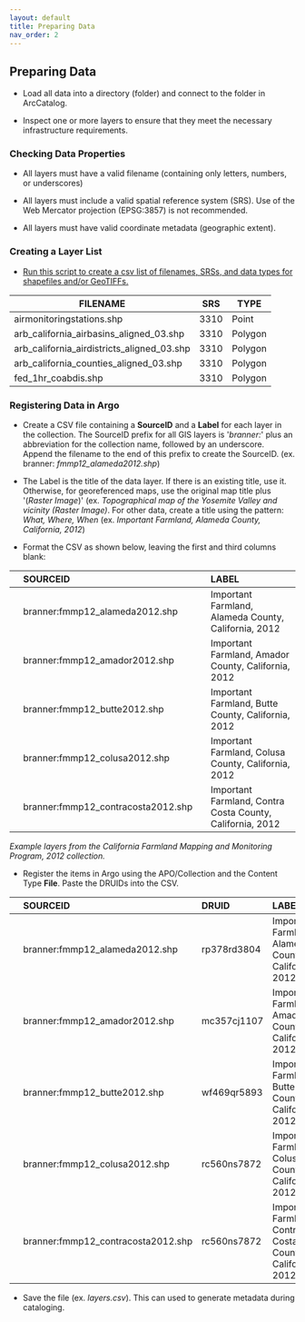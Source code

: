 ```yaml
---
layout: default
title: Preparing Data
nav_order: 2
---
```


## Preparing Data

* Load all data into a directory (folder) and connect to the folder in ArcCatalog.

* Inspect one or more layers to ensure that they meet the necessary infrastructure requirements.

### Checking Data Properties

* All layers must have a valid filename (containing only letters, numbers, or underscores)

* All layers must include a valid spatial reference system (SRS). Use of the Web Mercator projection (EPSG:3857) is not recommended.

* All layers must have valid coordinate metadata (geographic extent). 

### Creating a Layer List

* [Run this script to create a csv list of filenames, SRSs, and data types for shapefiles and/or GeoTIFFs.](https://raw.githubusercontent.com/kimdurante/metadataWorkflow/master/checkData.py)


| FILENAME       | SRS   | TYPE |
| ------------- |-------------|-----------------|
|airmonitoringstations.shp|3310|Point|
|arb_california_airbasins_aligned_03.shp|3310|Polygon|
|arb_california_airdistricts_aligned_03.shp|3310| Polygon|
|arb_california_counties_aligned_03.shp|3310| Polygon|
|fed_1hr_coabdis.shp|3310| Polygon|


### Registering Data in Argo

* Create a CSV file containing a **SourceID** and a **Label** for each layer in the collection. The SourceID prefix for all GIS layers is '*branner:*' plus an abbreviation for the collection name, followed by an underscore. Append the filename to the end of this prefix to create the SourceID. (ex. branner: _fmmp12_alameda2012.shp_)

* The Label is the title of the data layer. If there is an existing title, use it. Otherwise, for georeferenced maps, use the original map title plus '(_Raster Image_)' (ex. _Topographical map of the Yosemite Valley and vicinity (Raster Image)_. For other data, create a title using the pattern: *What, Where, When*  (ex. _Important Farmland, Alameda County, California, 2012_)

* Format the CSV as shown below, leaving the first and third columns blank:

||SOURCEID||LABEL|
|:----|:----|:----|:----|
||branner:fmmp12_alameda2012.shp||Important Farmland, Alameda County, California, 2012|
||branner:fmmp12_amador2012.shp||Important Farmland, Amador County, California, 2012|
||branner:fmmp12_butte2012.shp||Important Farmland, Butte County, California, 2012|
||branner:fmmp12_colusa2012.shp||Important Farmland, Colusa County, California, 2012|
||branner:fmmp12_contracosta2012.shp||Important Farmland, Contra Costa County, California, 2012|


_Example layers from the California Farmland Mapping and Monitoring Program, 2012 collection._


* Register the items in Argo using the APO/Collection and the Content Type **File**. Paste the DRUIDs into the CSV.

||SOURCEID|DRUID|LABEL|
|:----|:----|:----|:----|
||branner:fmmp12_alameda2012.shp|rp378rd3804|Important Farmland, Alameda County, California, 2012|
||branner:fmmp12_amador2012.shp|mc357cj1107|Important Farmland, Amador County, California, 2012|
||branner:fmmp12_butte2012.shp|wf469qr5893|Important Farmland, Butte County, California, 2012|
||branner:fmmp12_colusa2012.shp|rc560ns7872|Important Farmland, Colusa County, California, 2012|
||branner:fmmp12_contracosta2012.shp|rc560ns7872|Important Farmland, Contra Costa County, California, 2012|

* Save the file (ex. _layers.csv_). This can used to generate metadata during cataloging.
